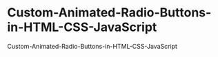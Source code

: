 # Custom-Animated-Radio-Buttons-in-HTML-CSS-JavaScript
Custom-Animated-Radio-Buttons-in-HTML-CSS-JavaScript
